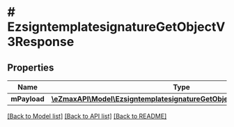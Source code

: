# # EzsigntemplatesignatureGetObjectV3Response

## Properties

Name | Type | Description | Notes
------------ | ------------- | ------------- | -------------
**mPayload** | [**\eZmaxAPI\Model\EzsigntemplatesignatureGetObjectV3ResponseMPayload**](EzsigntemplatesignatureGetObjectV3ResponseMPayload.md) |  |

[[Back to Model list]](../../README.md#models) [[Back to API list]](../../README.md#endpoints) [[Back to README]](../../README.md)
